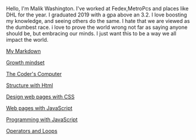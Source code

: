 Hello, I'm Malik Washington. I've worked at Fedex,MetroPcs and places like DHL for the year. I graduated 2019 with a gpa above an 3.2. I love boosting my knowledge, and seeing others do the same. I hate that we are viewed as the dumbest race. i love to prove the world wrong not far as saying anyone should be, but embracing our minds. I just want this to be a way we all impact the world.


[My Markdown](https://mwash223.github.io/reading-notes/markeddownnotes)

[Growth mindset](https://mwash223.github.io/reading-notes/effort)

[The Coder's Computer]()

[Structure with Html](https://github.com/Mwash223/reading-notes/Reflection&Discussion)

[Design web pages with CSS]()

[Web pages with JavaScript]()

[Programming with JavaScript]()

[Operators and Loops]()